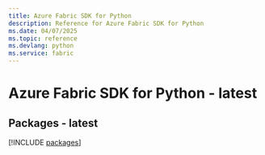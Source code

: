 ```yaml
---
title: Azure Fabric SDK for Python
description: Reference for Azure Fabric SDK for Python
ms.date: 04/07/2025
ms.topic: reference
ms.devlang: python
ms.service: fabric
---
```

# Azure Fabric SDK for Python - latest
## Packages - latest
[!INCLUDE [packages](fabric-index.md)]